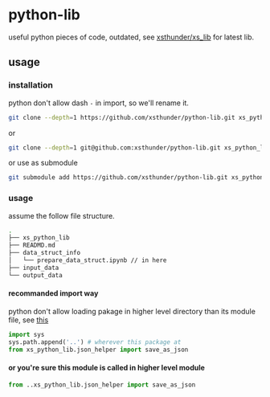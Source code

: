 # python-lib
useful python pieces of code, outdated, see [xsthunder/xs_lib](https://github.com/xsthunder/xs_lib) for latest lib.

## usage

### installation
python don't allow dash `-` in import, so we'll rename it.

```bash
git clone --depth=1 https://github.com/xsthunder/python-lib.git xs_python_lib
```

or 

```bash
git clone --depth=1 git@github.com:xsthunder/python-lib.git xs_python_lib
```

or use as submodule

```bash
git submodule add https://github.com/xsthunder/python-lib.git xs_python_lib
```

### usage

assume the follow file structure.
```bash
.
├── xs_python_lib
├── READMD.md
├── data_struct_info
│   └── prepare_data_struct.ipynb // in here
├── input_data
└── output_data
```

#### recommanded import way

python don't allow loading pakage in higher level directory than its module file, see [this](https://stackoverflow.com/questions/6323860/sibling-package-imports)

```python
import sys
sys.path.append('..') # wherever this package at
from xs_python_lib.json_helper import save_as_json
```

#### or you're sure this module is called in higher level module

```python
from ..xs_python_lib.json_helper import save_as_json
```
